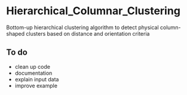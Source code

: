 # Hierarchical_Columnar_Clustering
Bottom-up hierarchical clustering algorithm to detect physical column-shaped clusters based on distance and orientation criteria

## To do
- clean up code
- documentation
- explain input data 
- improve example
